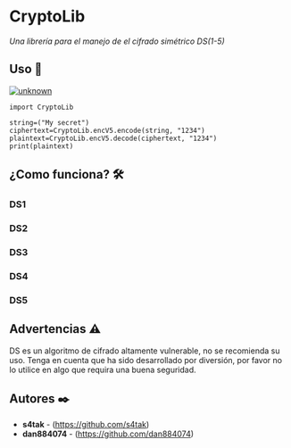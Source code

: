 # CryptoLib

_Una librería para el manejo de el cifrado simétrico DS(1-5)_


## Uso 🔧

<a href="https://ibb.co/Vg1rXqK"><img src="https://i.ibb.co/K2PRCr1/unknown.png" alt="unknown" border="0"></a>

```
import CryptoLib

string=("My secret")
ciphertext=CryptoLib.encV5.encode(string, "1234")
plaintext=CryptoLib.encV5.decode(ciphertext, "1234")
print(plaintext)
```
## ¿Como funciona? 🛠️

### DS1
### DS2
### DS3
### DS4
### DS5

## Advertencias ⚠️

DS es un algoritmo de cifrado altamente vulnerable, no se recomienda su uso. Tenga en cuenta que ha sido desarrollado por diversión, por favor no lo utilice en algo que requira una buena seguridad.


## Autores ✒️


* **s4tak** - (https://github.com/s4tak)
* **dan884074** - (https://github.com/dan884074)

